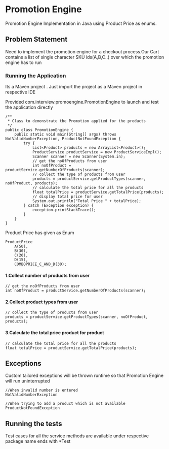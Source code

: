 # Promotion Engine

Promotion Engine Implementation in Java using Product Price as enums. 

## Problem Statement
Need to implement the promotion engine for a checkout process.Our Cart contains a list of single character SKU ids(A,B,C..) over which the promotion engine has to run

### Running the Application
Its a Maven project . Just import the project as a Maven project in respective IDE

Provided com.interview.promoengine.PromotionEngine to launch and test the application directly

```
/**
 * Class to demonstrate the Promotion applied for the products 
 */
public class PromotionEngine {
	public static void main(String[] args) throws NotValidNumberException, ProductNotFoundException {
		try {
			List<Product> products = new ArrayList<Product>();
			ProductService productService = new ProductServiceImpl();
			Scanner scanner = new Scanner(System.in);
			// get the noOfProducts from user
			int noOfProduct = productService.getNumberOfProducts(scanner);
			// collect the type of products from user
			products = productService.getProductTypes(scanner, noOfProduct, products);
			// calculate the total price for all the products
			float totalPrice = productService.getTotalPrice(products);
			// display total price for user
			System.out.println("Total Price " + totalPrice);
		} catch (Exception exception) {
			exception.printStackTrace();
		}
	}
}
```
Product Price has given as Enum

```
ProductPrice
   	A(50),
	B(30),
	C(20),
	D(15),
	COMBOPRICE_C_AND_D(30);
```

#### 1.Collect number of products from user
```
// get the noOfProducts from user
int noOfProduct = productService.getNumberOfProducts(scanner);
```

#### 2.Collect product types from user
```
// collect the type of products from user
products = productService.getProductTypes(scanner, noOfProduct, products);
```

#### 3.Calculate the total price product for product
```
// calculate the total price for all the products
float totalPrice = productService.getTotalPrice(products);
```

## Exceptions
Custom tailored exceptions will be thrown runtime so that Promotion Engine will run uninterrupted 

```
//When invalid number is entered
NotValidNumberException

//When trying to add a product which is not available
ProductNotFoundException

```

## Running the tests
Test cases for all the service methods are available under respective package name ends with *Test
